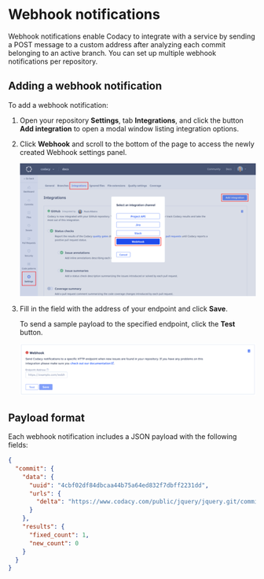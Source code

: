 # Webhook notifications

Webhook notifications enable Codacy to integrate with a service by sending a POST message to a custom address after analyzing each commit belonging to an active branch. You can set up multiple webhook notifications per repository.

## Adding a webhook notification

To add a webhook notification:

1.  Open your repository **Settings**, tab **Integrations**, and click the button **Add integration** to open a modal window listing integration options.

1.  Click **Webhook** and scroll to the bottom of the page to access the newly created Webhook settings panel.

     ![Adding a webhook](images/webhook-integration-add.png)

1.  Fill in the field with the address of your endpoint and click **Save**.

    To send a sample payload to the specified endpoint, click the **Test** button.

    ![Adding a webhook](images/webhook-integration-configure.png)

## Payload format

Each webhook notification includes a JSON payload with the following fields:

```json
{
  "commit": {
    "data": {
      "uuid": "4cbf02df84dbcaa44b75a64ed832f7dbff2231dd",
      "urls": {
        "delta": "https://www.codacy.com/public/jquery/jquery.git/commit?bid=21776&cid=6037089"
      }
    },
    "results": {
      "fixed_count": 1,
      "new_count": 0
    }
  }
}
```
